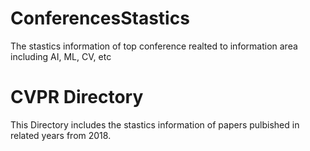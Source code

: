 # ConferencesStastics
The stastics information of top conference realted to information area including AI, ML, CV, etc

# CVPR Directory
  This Directory includes the stastics information of papers pulbished in related years from 2018.

